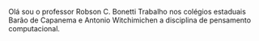 Olá sou o professor Robson C. Bonetti
Trabalho nos colégios estaduais Barão de Capanema e Antonio Witchimichen a disciplina de pensamento computacional.

